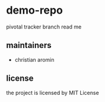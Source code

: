 # demo-repo

pivotal tracker branch read me

## maintainers

+ christian aromin

## license

the project is licensed by MIT License